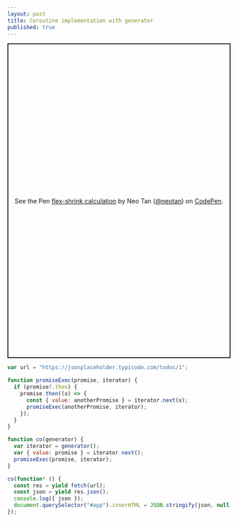 ```yaml
---
layout: post
title: Coroutine implementation with generator
published: true
---
```


<p class="codepen" data-height="708" data-theme-id="light" data-default-tab="css,result" data-user="neotan" data-slug-hash="JjyeWBe" data-preview="true" style="height: 708px; box-sizing: border-box; display: flex; align-items: center; justify-content: center; border: 2px solid; margin: 1em 0; padding: 1em;" data-pen-title="flex-shrink calculation">
  <span>See the Pen <a href="https://codepen.io/neotan/pen/JjyeWBe">
  flex-shrink calculation</a> by Neo Tan (<a href="https://codepen.io/neotan">@neotan</a>)
  on <a href="https://codepen.io">CodePen</a>.</span>
</p>
<script async src="https://static.codepen.io/assets/embed/ei.js"></script>

```js
var url = "https://jsonplaceholder.typicode.com/todos/1";

function promiseExec(promise, iterator) {
  if (promise?.then) {
    promise.then((x) => {
      const { value: anotherPromise } = iterator.next(x);
      promiseExec(anotherPromise, iterator);
    });
  }
}

function co(generator) {
  var iterator = generator();
  var { value: promise } = iterator.next();
  promiseExec(promise, iterator);
}

co(function* () {
  const res = yield fetch(url);
  const json = yield res.json();
  console.log({ json });
  document.querySelector("#app").innerHTML = JSON.stringify(json, null, 2);
});

```
